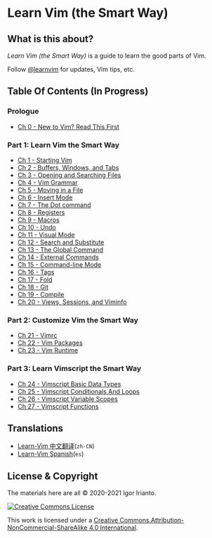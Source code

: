 # Learn Vim (the Smart Way)

## What is this about?

*Learn Vim (the Smart Way)* is a guide to learn the good parts of Vim.

Follow [@learnvim](https://twitter.com/learnvim) for updates, Vim tips, etc.

## Table Of Contents (In Progress)

### Prologue

- [Ch 0     - New to Vim? Read This First](./ch00_new_to_vim_read_this_first.md)

### Part 1: Learn Vim the Smart Way

- [Ch 1     - Starting Vim](./ch01_starting_vim.md)
- [Ch 2     - Buffers, Windows, and Tabs](./ch02_buffers_windows_tabs.md)
- [Ch 3     - Opening and Searching Files](./ch03_searching_files.md)
- [Ch 4     - Vim Grammar](./ch04_vim_grammar.md)
- [Ch 5     - Moving in a File](./ch05_moving_in_file.md)
- [Ch 6     - Insert Mode](./ch06_insert_mode.md)
- [Ch 7     - The Dot command](./ch07_the_dot_command.md)
- [Ch 8     - Registers](./ch08_registers.md)
- [Ch 9     - Macros](./ch09_macros.md)
- [Ch 10    - Undo](./ch10_undo.md)
- [Ch 11    - Visual Mode](./ch11_visual_mode.md)
- [Ch 12    - Search and Substitute](./ch12_search_and_substitute.md)
- [Ch 13    - The Global Command](./ch13_the_global_command.md)
- [Ch 14    - External Commands](./ch14_external_commands.md)
- [Ch 15    - Command-line Mode](./ch15_command-line_mode.md)
- [Ch 16    - Tags](./ch16_tags.md)
- [Ch 17    - Fold](./ch17_fold.md)
- [Ch 18    - Git](./ch18_git.md)
- [Ch 19    - Compile](./ch19_compile.md)
- [Ch 20    - Views, Sessions, and Viminfo](./ch20_views_sessions_viminfo.md)

### Part 2: Customize Vim the Smart Way

- [Ch 21 - Vimrc](./ch21_vimrc.md)
- [Ch 22 - Vim Packages](./ch22_vim_packages.md)
- [Ch 23 - Vim Runtime](./ch23_vim_runtime.md)

### Part 3: Learn Vimscript the Smart Way

- [Ch 24 - Vimscript Basic Data Types](./ch24_vimscript_basic_data_types.md)
- [Ch 25 - Vimscript Conditionals And Loops](./ch25_vimscript_conditionals_and_loops.md)
- [Ch 26 - Vimscript Variable Scopes](./ch26_vimscript_variables_scopes.md)
- [Ch 27 - Vimscript Functions](./ch27_vimscript_functions.md)

## Translations
- [Learn-Vim 中文翻译](https://github.com/wsdjeg/Learn-Vim_zh_cn)(`zh-CN`)
- [Learn-Vim Spanish](https://github.com/victorhck/learn-Vim-es)(`es`)

## License & Copyright
The materials here are all © 2020-2021 Igor Irianto.

<a rel="license" href="http://creativecommons.org/licenses/by-nc-sa/4.0/"><img alt="Creative Commons License" style="border-width:0" src="https://licensebuttons.net/l/by-nc-sa/4.0/88x31.png" /></a><br />

This work is licensed under a <a rel="license" href="http://creativecommons.org/licenses/by-nc-sa/4.0/">Creative Commons Attribution-NonCommercial-ShareAlike 4.0 International</a>.

